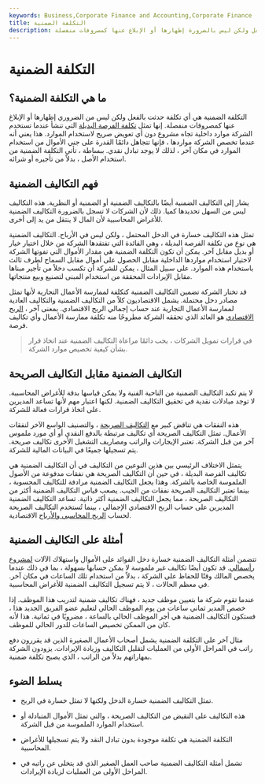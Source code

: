 ```yaml
---
keywords: Business,Corporate Finance and Accounting,Corporate Finance
title: التكلفة الضمنية
description: التكلفة الضمنية - تسمى أيضًا التكاليف الضمنية أو الضمنية أو النظرية - هي أي تكلفة حدثت بالفعل ولكن ليس بالضرورة إظهارها أو الإبلاغ عنها كمصروفات منفصلة.
---
```


# التكلفة الضمنية
## ما هي التكلفة الضمنية؟

التكلفة الضمنية هي أي تكلفة حدثت بالفعل ولكن ليس من الضروري إظهارها أو الإبلاغ عنها كمصروفات منفصلة. إنها تمثل [تكلفة الفرصة البديلة](/opportunitycost) التي تنشأ عندما تستخدم الشركة موارد داخلية تجاه مشروع دون أي تعويض صريح لاستخدام الموارد. هذا يعني أنه عندما تخصص الشركة مواردها ، فإنها تتجاهل دائمًا القدرة على جني الأموال من استخدام الموارد في مكان آخر ، لذلك لا يوجد تبادل نقدي. ببساطة ، تأتي التكلفة الضمنية من استخدام الأصل ، بدلاً من تأجيره أو شرائه.

## فهم التكاليف الضمنية

يشار إلى التكاليف الضمنية أيضًا بالتكاليف الضمنية أو الضمنية أو النظرية. هذه التكاليف ليس من السهل تحديدها كميا. ذلك لأن الشركات لا تسجل بالضرورة التكاليف الضمنية للأغراض المحاسبية لأن المال لا ينتقل من يد إلى أخرى.

تمثل هذه التكاليف خسارة في الدخل المحتمل ، ولكن ليس في الأرباح. التكاليف الضمنية هي نوع من تكلفة الفرصة البديلة ، وهي الفائدة التي تفتقدها الشركة من خلال اختيار خيار أو بديل مقابل آخر. يمكن أن تكون التكلفة الضمنية هي مقدار الأموال التي تفوتها الشركة لاختيار استخدام مواردها الداخلية مقابل الحصول على أموال مقابل السماح لطرف ثالث باستخدام هذه الموارد. على سبيل المثال ، يمكن للشركة أن تكسب دخلاً من تأجير مبناها مقابل الإيرادات المحققة من استخدام المبنى لتصنيع وبيع منتجاتها.

قد تختار الشركة تضمين التكاليف الضمنية كتكلفة لممارسة الأعمال التجارية لأنها تمثل مصادر دخل محتملة. يشمل الاقتصاديون كلاً من التكاليف الضمنية والتكاليف العادية لممارسة الأعمال التجارية عند حساب إجمالي الربح الاقتصادي. بمعنى آخر ، [الربح الاقتصادي](/economicprofit) هو العائد الذي تحققه الشركة مطروحًا منه تكلفة ممارسة الأعمال وأي تكاليف فرصة.

> في قرارات تمويل الشركات ، يجب دائمًا مراعاة التكاليف الضمنية عند اتخاذ قرار بشأن كيفية تخصيص موارد الشركة.

>

## التكاليف الضمنية مقابل التكاليف الصريحة

لا يتم تكبد التكاليف الضمنية من الناحية الفنية ولا يمكن قياسها بدقة للأغراض المحاسبية. لا توجد مبادلات نقدية في تحقيق التكاليف الضمنية. لكنها اعتبار مهم لأنها تساعد المديرين على اتخاذ قرارات فعالة للشركة.

هذه النفقات هي تناقض كبير مع [التكاليف الصريحة](/explicitcost) ، والتصنيف الواسع الآخر لنفقات الأعمال. تمثل التكاليف الصريحة أي تكاليف مرتبطة بالدفع النقدي أو أي مورد ملموس آخر من قبل الشركة. تعتبر الإيجارات والراتب ومصاريف التشغيل الأخرى تكاليف صريحة. يتم تسجيلها جميعًا في البيانات المالية للشركة.

يتمثل الاختلاف الرئيسي بين هذين النوعين من التكاليف في أن التكاليف الضمنية هي تكاليف الفرصة البديلة ، في حين أن التكاليف الصريحة هي نفقات مدفوعة من الأصول الملموسة الخاصة بالشركة. وهذا يجعل التكاليف الضمنية مرادفة للتكاليف المحسوبة ، بينما تعتبر التكاليف الصريحة نفقات من الجيب. يصعب قياس التكاليف الضمنية أكثر من التكاليف الصريحة ، مما يجعل التكاليف الضمنية أكثر ذاتية. تساعد التكاليف الضمنية المديرين على حساب الربح الاقتصادي الإجمالي ، بينما تُستخدم التكاليف الصريحة لحساب [الربح المحاسبي والأرباح](/accountingprofit) الاقتصادية.

## أمثلة على التكاليف الضمنية

تتضمن أمثلة التكاليف الضمنية خسارة دخل الفوائد على الأموال واستهلاك الآلات [لمشروع رأسمالي](/capital-project). قد تكون أيضًا تكاليف غير ملموسة لا يمكن حسابها بسهولة ، بما في ذلك عندما يخصص المالك وقتًا للحفاظ على الشركة ، بدلاً من استخدام تلك الساعات في مكان آخر. في معظم الحالات ، لا يتم تسجيل التكاليف الضمنية للأغراض المحاسبية.

عندما تقوم شركة ما بتعيين موظف جديد ، فهناك تكاليف ضمنية لتدريب هذا الموظف. إذا خصص المدير ثماني ساعات من يوم الموظف الحالي لتعليم عضو الفريق الجديد هذا ، فستكون التكاليف الضمنية هي أجر الموظف الحالي بالساعة ، مضروبًا في ثمانية. هذا لأنه كان من الممكن تخصيص الساعات للدور الحالي للموظف.

مثال آخر على التكلفة الضمنية يشمل أصحاب الأعمال الصغيرة الذين قد يقررون دفع راتب في المراحل الأولى من العمليات لتقليل التكاليف وزيادة الإيرادات. يزودون الشركة بمهاراتهم بدلاً من الراتب ، الذي يصبح تكلفة ضمنية.

## يسلط الضوء

- تمثل التكاليف الضمنية خسارة الدخل ولكنها لا تمثل خسارة في الربح.

- هذه التكاليف على النقيض من التكاليف الصريحة ، والتي تمثل الأموال المتبادلة أو استخدام الموارد الملموسة من قبل الشركة.

- التكلفة الضمنية هي تكلفة موجودة بدون تبادل النقد ولا يتم تسجيلها للأغراض المحاسبية.

- تشمل أمثلة التكاليف الضمنية صاحب العمل الصغير الذي قد يتخلى عن راتبه في المراحل الأولى من العمليات لزيادة الإيرادات.

